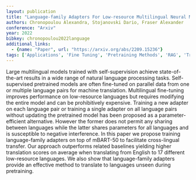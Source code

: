 ```yaml
---
layout: publication
title: "Language-family Adapters For Low-resource Multilingual Neural Machine Translation"
authors: Chronopoulou Alexandra, Stojanovski Dario, Fraser Alexander
conference: "Arxiv"
year: 2022
bibkey: chronopoulou2022language
additional_links:
  - {name: "Paper", url: "https://arxiv.org/abs/2209.15236"}
tags: ['Applications', 'Fine Tuning', 'Pretraining Methods', 'RAG', 'Training Techniques']
---
```

Large multilingual models trained with self-supervision achieve state-of-the-art results in a wide range of natural language processing tasks. Self-supervised pretrained models are often fine-tuned on parallel data from one or multiple language pairs for machine translation. Multilingual fine-tuning improves performance on low-resource languages but requires modifying the entire model and can be prohibitively expensive. Training a new adapter on each language pair or training a single adapter on all language pairs without updating the pretrained model has been proposed as a parameter-efficient alternative. However the former does not permit any sharing between languages while the latter shares parameters for all languages and is susceptible to negative interference. In this paper we propose training language-family adapters on top of mBART-50 to facilitate cross-lingual transfer. Our approach outperforms related baselines yielding higher translation scores on average when translating from English to 17 different low-resource languages. We also show that language-family adapters provide an effective method to translate to languages unseen during pretraining.
